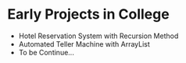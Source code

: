 # Early Projects in College

- Hotel Reservation System with Recursion Method
- Automated Teller Machine with ArrayList
- To be Continue...
  

